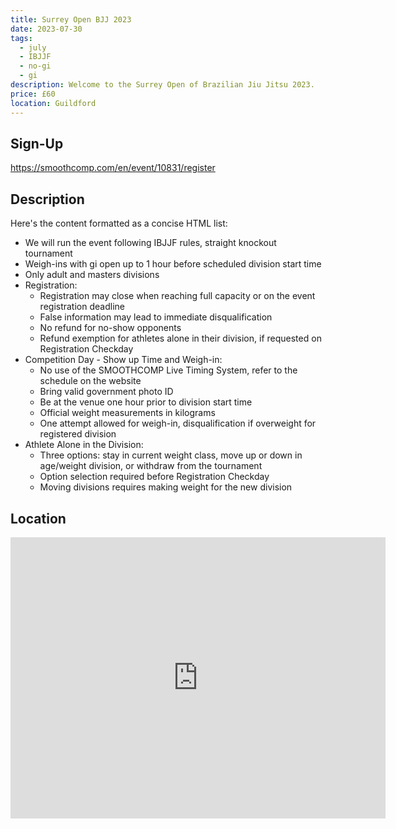```yaml
---
title: Surrey Open BJJ 2023
date: 2023-07-30
tags:
  - july
  - IBJJF
  - no-gi
  - gi
description: Welcome to the Surrey Open of Brazilian Jiu Jitsu 2023.
price: £60
location: Guildford
---
```

## Sign-Up
https://smoothcomp.com/en/event/10831/register

## Description
Here's the content formatted as a concise HTML list:

<ul>
  <li>We will run the event following IBJJF rules, straight knockout tournament</li>
  <li>Weigh-ins with gi open up to 1 hour before scheduled division start time</li>
  <li>Only adult and masters divisions</li>
  <li>Registration:
    <ul>
      <li>Registration may close when reaching full capacity or on the event registration deadline</li>
      <li>False information may lead to immediate disqualification</li>
      <li>No refund for no-show opponents</li>
      <li>Refund exemption for athletes alone in their division, if requested on Registration Checkday</li>
    </ul>
  </li>
  <li>Competition Day - Show up Time and Weigh-in:
    <ul>
      <li>No use of the SMOOTHCOMP Live Timing System, refer to the schedule on the website</li>
      <li>Bring valid government photo ID</li>
      <li>Be at the venue one hour prior to division start time</li>
      <li>Official weight measurements in kilograms</li>
      <li>One attempt allowed for weigh-in, disqualification if overweight for registered division</li>
    </ul>
  </li>
  <li>Athlete Alone in the Division:
    <ul>
      <li>Three options: stay in current weight class, move up or down in age/weight division, or withdraw from the tournament</li>
      <li>Option selection required before Registration Checkday</li>
      <li>Moving divisions requires making weight for the new division</li>
    </ul>
  </li>
</ul>

## Location
<iframe src="https://www.google.com/maps/embed?pb=!1m17!1m12!1m3!1d2498.02102988812!2d-0.6082101842399477!3d51.23710757959161!2m3!1f0!2f0!3f0!3m2!1i1024!2i768!4f13.1!3m2!1m1!2zNTHCsDE0JzEzLjYiTiAwwrAzNicyMS43Ilc!5e0!3m2!1sen!2suk!4v1689528600416!5m2!1sen!2suk" width="600" height="450" style="border:0;" allowfullscreen="" loading="lazy" referrerpolicy="no-referrer-when-downgrade"></iframe>
